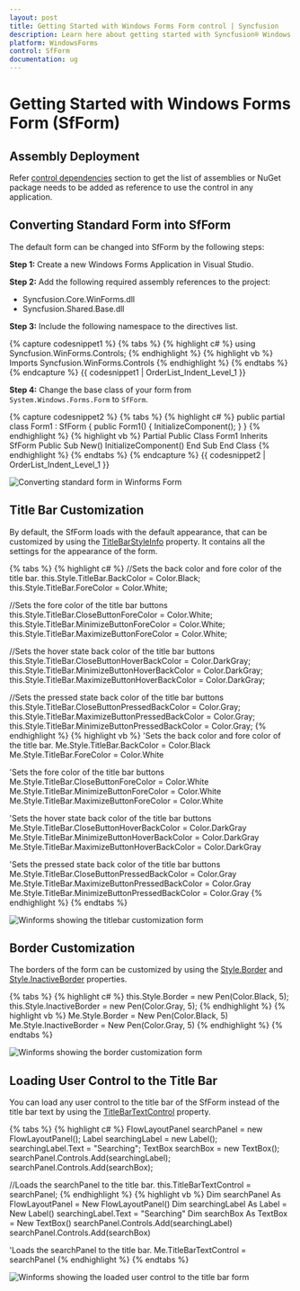 ```yaml
---
layout: post
title: Getting Started with Windows Forms Form control | Syncfusion
description: Learn here about getting started with Syncfusion® Windows Forms Form (SfForm) control, its elements, and more details.
platform: WindowsForms
control: SfForm
documentation: ug
---
```


# Getting Started with Windows Forms Form (SfForm)

## Assembly Deployment

Refer [control dependencies](https://help.syncfusion.com/windowsforms/control-dependencies#sfform) section to get the list of assemblies or NuGet package needs to be added as reference to use the control in any application. 

## Converting Standard Form into SfForm

The default form can be changed into SfForm by the following steps:

**Step 1:** Create a new Windows Forms Application in Visual Studio.

**Step 2:** Add the following required assembly references to the project:

* Syncfusion.Core.WinForms.dll
* Syncfusion.Shared.Base.dll

**Step 3:** Include the following namespace to the directives list.

{% capture codesnippet1 %}
{% tabs %}
{% highlight c# %}
using Syncfusion.WinForms.Controls;
{% endhighlight %}
{% highlight vb %}
Imports Syncfusion.WinForms.Controls
{% endhighlight %}
{% endtabs %}
{% endcapture %}
{{ codesnippet1 | OrderList_Indent_Level_1 }}

**Step 4:** Change the base class of your form from `System.Windows.Forms.Form` to `SfForm`.

{% capture codesnippet2 %}
{% tabs %}
{% highlight c# %}
public partial class Form1 : SfForm
{
    public Form1()
    {
        InitializeComponent();
    }
}
{% endhighlight %}
{% highlight vb %}
Partial Public Class Form1
    Inherits SfForm
    Public Sub New()
	    InitializeComponent()
    End Sub
End Class
{% endhighlight %}
{% endtabs %}
{% endcapture %}
{{ codesnippet2 | OrderList_Indent_Level_1 }}

![Converting standard form in Winforms Form](getting-started_images/winforms-form-converting-standard-form.png)


## Title Bar Customization

By default, the SfForm loads with the default appearance, that  can be customized by using the [TitleBarStyleInfo](https://help.syncfusion.com/cr/windowsforms/Syncfusion.WinForms.Controls.Styles.TitleBarStyleInfo.html) property. It contains all the settings for the appearance of the form.


{% tabs %}
{% highlight c# %}
//Sets the back color and fore color of the title bar.
this.Style.TitleBar.BackColor = Color.Black;
this.Style.TitleBar.ForeColor = Color.White;

//Sets the fore color of the title bar buttons
this.Style.TitleBar.CloseButtonForeColor = Color.White;
this.Style.TitleBar.MinimizeButtonForeColor = Color.White;
this.Style.TitleBar.MaximizeButtonForeColor = Color.White;

//Sets the hover state back color of the title bar buttons
this.Style.TitleBar.CloseButtonHoverBackColor = Color.DarkGray;
this.Style.TitleBar.MinimizeButtonHoverBackColor = Color.DarkGray;
this.Style.TitleBar.MaximizeButtonHoverBackColor = Color.DarkGray;

//Sets the pressed state back color of the title bar buttons
this.Style.TitleBar.CloseButtonPressedBackColor = Color.Gray;
this.Style.TitleBar.MaximizeButtonPressedBackColor = Color.Gray;
this.Style.TitleBar.MinimizeButtonPressedBackColor = Color.Gray;
{% endhighlight %}
{% highlight vb %}
'Sets the back color and fore color of the title bar.
Me.Style.TitleBar.BackColor = Color.Black
Me.Style.TitleBar.ForeColor = Color.White

'Sets the fore color of the title bar buttons
Me.Style.TitleBar.CloseButtonForeColor = Color.White
Me.Style.TitleBar.MinimizeButtonForeColor = Color.White
Me.Style.TitleBar.MaximizeButtonForeColor = Color.White

'Sets the hover state back color of the title bar buttons
Me.Style.TitleBar.CloseButtonHoverBackColor = Color.DarkGray
Me.Style.TitleBar.MinimizeButtonHoverBackColor = Color.DarkGray
Me.Style.TitleBar.MaximizeButtonHoverBackColor = Color.DarkGray

'Sets the pressed state back color of the title bar buttons
Me.Style.TitleBar.CloseButtonPressedBackColor = Color.Gray
Me.Style.TitleBar.MaximizeButtonPressedBackColor = Color.Gray
Me.Style.TitleBar.MinimizeButtonPressedBackColor = Color.Gray
{% endhighlight %}
{% endtabs %}


![Winforms showing the titlebar customization form](getting-started_images/winforms-form-title-bar-customization.png)

## Border Customization

The borders of the form can be customized by using the [Style.Border](https://help.syncfusion.com/cr/windowsforms/Syncfusion.WinForms.Controls.Styles.FormVisualStyle.html#Syncfusion_WinForms_Controls_Styles_FormVisualStyle_Border) and [Style.InactiveBorder](https://help.syncfusion.com/cr/windowsforms/Syncfusion.WinForms.Controls.Styles.FormVisualStyle.html#Syncfusion_WinForms_Controls_Styles_FormVisualStyle_InactiveBorder) properties.


{% tabs %}
{% highlight c# %}
this.Style.Border = new Pen(Color.Black, 5);
this.Style.InactiveBorder = new Pen(Color.Gray, 5);
{% endhighlight %}
{% highlight vb %}
Me.Style.Border = New Pen(Color.Black, 5)
Me.Style.InactiveBorder = New Pen(Color.Gray, 5)
{% endhighlight %}
{% endtabs %}


![Winforms showing the border customization form](getting-started_images/winforms-form-border-customization.png)

## Loading User Control to the Title Bar

You can load any user control to the title bar of the SfForm instead of the title bar text by using the [TitleBarTextControl](https://help.syncfusion.com/cr/windowsforms/Syncfusion.WinForms.Controls.SfForm.html#Syncfusion_WinForms_Controls_SfForm_TitleBarTextControl) property.


{% tabs %}
{% highlight c# %}
FlowLayoutPanel searchPanel = new FlowLayoutPanel();
Label searchingLabel = new Label();
searchingLabel.Text = "Searching";
TextBox searchBox = new TextBox();
searchPanel.Controls.Add(searchingLabel);
searchPanel.Controls.Add(searchBox);

//Loads the searchPanel to the title bar.
this.TitleBarTextControl = searchPanel;
{% endhighlight %}
{% highlight vb %}
Dim searchPanel As FlowLayoutPanel = New FlowLayoutPanel()
Dim searchingLabel As Label = New Label()
searchingLabel.Text = "Searching"
Dim searchBox As TextBox = New TextBox()
searchPanel.Controls.Add(searchingLabel)
searchPanel.Controls.Add(searchBox)

'Loads the searchPanel to the title bar.
Me.TitleBarTextControl = searchPanel
{% endhighlight %}
{% endtabs %}


![Winforms showing the loaded user control to the title bar form](getting-started_images/winforms-form-loading-user-control-to-the-title-bar.png)

